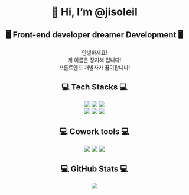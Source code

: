 <div align=center><h1>👋 Hi, I’m @jisoleil </h1></div>
<div align="center">
  
## 🖥️ Front-end developer dreamer Development 🖥️
안녕하세요!<br>
제 이름은 장지해 입니다!<br>
프론트엔드 개발자가 꿈이랍니다!<br>

## 💻 Tech Stacks 💻
<img src="https://img.shields.io/badge/HTML5-E34F26?style=flat-square&logo=html5&logoColor=white"/></a>
  <img src="https://img.shields.io/badge/css3-1572B6?style=flat-square&logo=css3&logoColor=white"/></a>
  <img src="https://img.shields.io/badge/Javascript-ffb13b?style=flat-square&logo=javascript&logoColor=white"/></a>
  <br>
<img src="https://img.shields.io/badge/Java-007396?style=flat-square&logo=Java&logoColor=white"/></a>
  <img src="https://img.shields.io/badge/Python-3766AB?style=flat-square&logo=Python&logoColor=white"/></a>
  <img src="https://img.shields.io/badge/django-092E20?style=flat-square&logo=django&logoColor=white"/></a>
  <br>
  
## 💻 Cowork tools 💻
  <a href="https://github.com/wkdwlgo"><img src="https://img.shields.io/badge/github-181717?style=flat-square&logo=github&logoColor=white"/></a>
  <a href="https://www.notion.so/770e05717bdb471c935447596c3438d5"><img src="https://img.shields.io/badge/notion-000000?style=flat-square&logo=notion&logoColor=white"/></a>
  <a href="https://jisoleil.tistory.com/"><img src="https://img.shields.io/badge/tistory-000000?style=flat-square&logo=tistory&logoColor=white"/></a>
  <br>

## 💻 GitHub Stats 💻
  <img src="https://github-readme-stats.vercel.app/api?username=wkdwlgo&theme=vue&show_icons=true"/></a>


  
</div>
<!--
**wkdwlgo/wkdwlgo** is a ✨ _special_ ✨ repository because its `README.md` (this file) appears on your GitHub profile.

Here are some ideas to get you started:

- 🔭 I’m currently working on ...
- 🌱 I’m currently learning ...
- 👯 I’m looking to collaborate on ...
- 🤔 I’m looking for help with ...
- 💬 Ask me about ...
- 📫 How to reach me: ...
- 😄 Pronouns: ...
- ⚡ Fun fact: ...
-->
